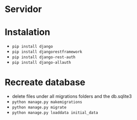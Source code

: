 # Servidor

# Instalation

* `pip install django`
* `pip install djangorestframework `
* `pip install django-rest-auth`
* `pip install django-allauth`

# Recreate database

* delete files under all migrations folders and the db.sqlite3
* `python manage.py makemigrations`
* `python manage.py migrate`
* `python manage.py loaddata initial_data`